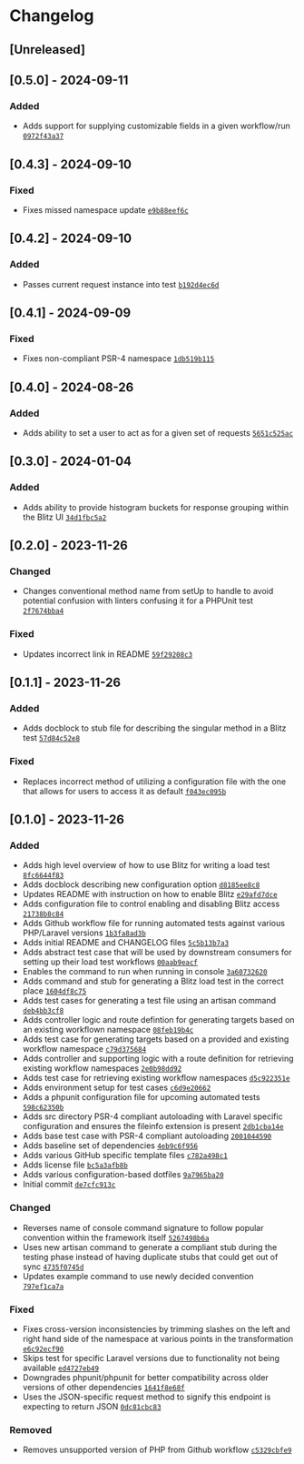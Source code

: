 # Changelog

## [Unreleased]

## [0.5.0] - 2024-09-11

### Added

- Adds support for supplying customizable fields in a given workflow/run [`0972f43a37`](https://github.com/craigpaul/blitz-laravel/commit/0972f43a37)

## [0.4.3] - 2024-09-10

### Fixed

- Fixes missed namespace update [`e9b88eef6c`](https://github.com/craigpaul/blitz-laravel/commit/e9b88eef6c)

## [0.4.2] - 2024-09-10

### Added

- Passes current request instance into test [`b192d4ec6d`](https://github.com/craigpaul/blitz-laravel/commit/b192d4ec6d)

## [0.4.1] - 2024-09-09

### Fixed

- Fixes non-compliant PSR-4 namespace [`1db519b115`](https://github.com/craigpaul/blitz-laravel/commit/1db519b115)

## [0.4.0] - 2024-08-26

### Added

- Adds ability to set a user to act as for a given set of requests [`5651c525ac`](https://github.com/craigpaul/blitz-laravel/commit/5651c525ac)

## [0.3.0] - 2024-01-04

### Added

- Adds ability to provide histogram buckets for response grouping within the Blitz UI [`34d1fbc5a2`](https://github.com/craigpaul/blitz-laravel/commit/34d1fbc5a2)

## [0.2.0] - 2023-11-26

### Changed

- Changes conventional method name from setUp to handle to avoid potential confusion with linters confusing it for a PHPUnit test [`2f7674bba4`](https://github.com/craigpaul/blitz-laravel/commit/2f7674bba4)

### Fixed

- Updates incorrect link in README [`59f29208c3`](https://github.com/craigpaul/blitz-laravel/commit/59f29208c3)

## [0.1.1] - 2023-11-26

### Added

- Adds docblock to stub file for describing the singular method in a Blitz test [`57d84c52e8`](https://github.com/craigpaul/blitz-laravel/commit/57d84c52e8)

### Fixed

- Replaces incorrect method of utilizing a configuration file with the one that allows for users to access it as default [`f043ec095b`](https://github.com/craigpaul/blitz-laravel/commit/f043ec095b)

## [0.1.0] - 2023-11-26

### Added

- Adds high level overview of how to use Blitz for writing a load test [`8fc6644f83`](https://github.com/craigpaul/blitz-laravel/commit/8fc6644f83)
- Adds docblock describing new configuration option [`d8185ee8c8`](https://github.com/craigpaul/blitz-laravel/commit/d8185ee8c8)
- Updates README with instruction on how to enable Blitz [`e29afd7dce`](https://github.com/craigpaul/blitz-laravel/commit/e29afd7dce)
- Adds configuration file to control enabling and disabling Blitz access [`21738b8c84`](https://github.com/craigpaul/blitz-laravel/commit/21738b8c84)
- Adds Github workflow file for running automated tests against various PHP/Laravel versions [`1b3fa8ad3b`](https://github.com/craigpaul/blitz-laravel/commit/1b3fa8ad3b)
- Adds initial README and CHANGELOG files [`5c5b13b7a3`](https://github.com/craigpaul/blitz-laravel/commit/5c5b13b7a3)
- Adds abstract test case that will be used by downstream consumers for setting up their load test workflows [`00aab9eacf`](https://github.com/craigpaul/blitz-laravel/commit/00aab9eacf)
- Enables the command to run when running in console [`3a60732620`](https://github.com/craigpaul/blitz-laravel/commit/3a60732620)
- Adds command and stub for generating a Blitz load test in the correct place [`1604df8c75`](https://github.com/craigpaul/blitz-laravel/commit/1604df8c75)
- Adds test cases for generating a test file using an artisan command [`deb4bb3cf8`](https://github.com/craigpaul/blitz-laravel/commit/deb4bb3cf8)
- Adds controller logic and route defintion for generating targets based on an existing workflown namespace [`08feb19b4c`](https://github.com/craigpaul/blitz-laravel/commit/08feb19b4c)
- Adds test case for generating targets based on a provided and existing workflow namespace [`c79d375684`](https://github.com/craigpaul/blitz-laravel/commit/c79d375684)
- Adds controller and supporting logic with a route definition for retrieving existing workflow namespaces [`2e0b98dd92`](https://github.com/craigpaul/blitz-laravel/commit/2e0b98dd92)
- Adds test case for retrieving existing workflow namespaces [`d5c922351e`](https://github.com/craigpaul/blitz-laravel/commit/d5c922351e)
- Adds environment setup for test cases [`c6d9e20662`](https://github.com/craigpaul/blitz-laravel/commit/c6d9e20662)
- Adds a phpunit configuration file for upcoming automated tests [`598c62350b`](https://github.com/craigpaul/blitz-laravel/commit/598c62350b)
- Adds src directory PSR-4 compliant autoloading with Laravel specific configuration and ensures the fileinfo extension is present [`2db1cba14e`](https://github.com/craigpaul/blitz-laravel/commit/2db1cba14e)
- Adds base test case with PSR-4 compliant autoloading [`2001044590`](https://github.com/craigpaul/blitz-laravel/commit/2001044590)
- Adds baseline set of dependencies [`4eb9c6f956`](https://github.com/craigpaul/blitz-laravel/commit/4eb9c6f956)
- Adds various GitHub specific template files [`c782a498c1`](https://github.com/craigpaul/blitz-laravel/commit/c782a498c1)
- Adds license file [`bc5a3afb8b`](https://github.com/craigpaul/blitz-laravel/commit/bc5a3afb8b)
- Adds various configuration-based dotfiles [`9a7965ba20`](https://github.com/craigpaul/blitz-laravel/commit/9a7965ba20)
- Initial commit [`de7cfc913c`](https://github.com/craigpaul/blitz-laravel/commit/de7cfc913c)


### Changed

- Reverses name of console command signature to follow popular convention within the framework itself [`5267498b6a`](https://github.com/craigpaul/blitz-laravel/commit/5267498b6a)
- Uses new artisan command to generate a compliant stub during the testing phase instead of having duplicate stubs that could get out of sync [`4735f0745d`](https://github.com/craigpaul/blitz-laravel/commit/4735f0745d)
- Updates example command to use newly decided convention [`797ef1ca7a`](https://github.com/craigpaul/blitz-laravel/commit/797ef1ca7a)

### Fixed

- Fixes cross-version inconsistencies by trimming slashes on the left and right hand side of the namespace at various points in the transformation [`e6c92ecf90`](https://github.com/craigpaul/blitz-laravel/commit/e6c92ecf90)
- Skips test for specific Laravel versions due to functionality not being available [`ed4727eb49`](https://github.com/craigpaul/blitz-laravel/commit/ed4727eb49)
- Downgrades phpunit/phpunit for better compatibility across older versions of other dependencies [`1641f8e68f`](https://github.com/craigpaul/blitz-laravel/commit/1641f8e68f)
- Uses the JSON-specific request method to signify this endpoint is expecting to return JSON [`0dc81cbc83`](https://github.com/craigpaul/blitz-laravel/commit/0dc81cbc83)

### Removed

- Removes unsupported version of PHP from Github workflow [`c5329cbfe9`](https://github.com/craigpaul/blitz-laravel/commit/c5329cbfe9)

